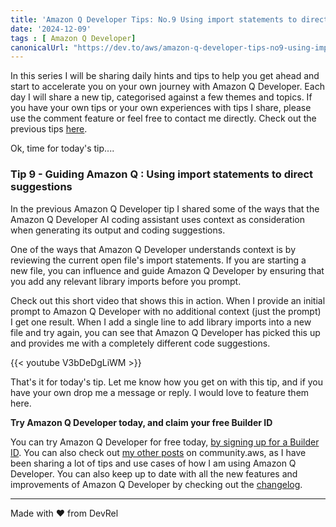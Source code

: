 ```yaml
---
title: 'Amazon Q Developer Tips: No.9 Using import statements to direct suggestions'
date: '2024-12-09'
tags : [ Amazon Q Developer]
canonicalUrl: "https://dev.to/aws/amazon-q-developer-tips-no9-using-import-statements-to-direct-suggestions-2mfb"
---
```


In this series I will be sharing daily hints and tips to help you get ahead and start to accelerate you on your own journey with Amazon Q Developer. Each day I will share a new tip, categorised against a few themes and topics. If you have your own tips or your own experiences with tips I share, please use the comment feature or feel free to contact me directly. Check out the previous tips [here](https://dev.to/aws/amazon-q-developer-tips-no8-understanding-context-2305).

Ok, time for today's tip....

### Tip 9 - Guiding Amazon Q : Using import statements to direct suggestions

In the previous Amazon Q Developer tip I shared some of the ways that the Amazon Q Developer AI coding assistant uses context as consideration when generating its output and coding suggestions.

One of the ways that Amazon Q Developer understands context is by reviewing the current open file's import statements. If you are starting a new file, you can influence and guide Amazon Q Developer by ensuring that you add any relevant library imports before you prompt.

Check out this short video that shows this in action. When I provide an initial prompt to Amazon Q Developer with no additional context (just the prompt) I get one result. When I add a single line to add library imports into a new file and try again, you can see that Amazon Q Developer has picked this up and provides me with a completely different code suggestions.

{{< youtube V3bDeDgLiWM >}}

That's it for today's tip. Let me know how you get on with this tip, and if you have your own drop me a message or reply. I would love to feature them here.

**Try Amazon Q Developer today, and claim your free Builder ID**

You can try Amazon Q Developer for free today, [by signing up for a Builder ID](https://community.aws/builderid?trk=34e0ecce-8101-42c4-840a-fe6170420294&sc_channel=el). You can also check out [my other posts](https://community.aws/@ricsueaws) on community.aws, as I have been sharing a lot of tips and use cases of how I am using Amazon Q Developer. You can also keep up to date with all the new features and improvements of Amazon Q Developer by checking out the [changelog](https://aws-oss.beachgeek.co.uk/40i).


---
Made with ♥ from DevRel
